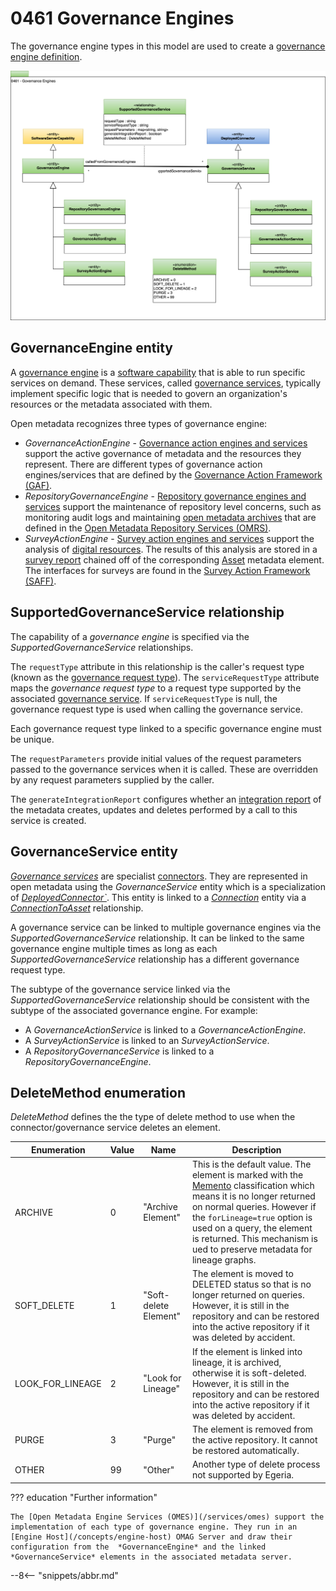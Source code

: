 <!-- SPDX-License-Identifier: CC-BY-4.0 -->
<!-- Copyright Contributors to the ODPi Egeria project. -->

# 0461 Governance Engines

The governance engine types in this model are used to create a [governance engine definition](/concepts/governance-engine-definition).

![UML](0461-Governance-Engines.svg)

## GovernanceEngine entity

A [governance engine](/concepts/governance-engine) is a [software capability](/types/0/0042-Software-Capabilities) that is able to run specific services on demand.  These services, called [governance services](/concepts/governance-service), typically implement specific logic that is needed to govern an organization's resources or the metadata associated with them.

Open metadata recognizes three types of governance engine:

* *GovernanceActionEngine* - [Governance action engines and services](/concepts/governance-action-engine) support the active governance of metadata and the resources they represent.  There are different types of governance action engines/services that are defined by the [Governance Action Framework (GAF)](/frameworks/gaf/overview).
* *RepositoryGovernanceEngine* - [Repository governance engines and services](/concepts/repository-governance-engine) support the maintenance of repository level concerns, such as monitoring audit logs and maintaining [open metadata archives](/concepts/open-metadata-archive) that are defined in the [Open Metadata Repository Services (OMRS)](/services/omrs).
* *SurveyActionEngine* - [Survey action engines and services](/concepts/survey-action-engine) support the analysis of [digital resources](/concepts/digital-resource).  The results of this analysis are stored in a [survey report](/types/6/0603-Survey-Reports) chained off of the corresponding [Asset](/types/0/0010-Base-Model) metadata element. The interfaces for surveys are found in the  [Survey Action Framework (SAFF)](/frameworks/saf/overview).  

## SupportedGovernanceService relationship

The capability of a *governance engine* is specified via the *SupportedGovernanceService* relationships.  

The `requestType` attribute in this relationship is the caller's request type (known as the [governance request type](/concepts/governance-request-type)).  The `serviceRequestType` attribute maps the *governance request type* to a request type supported by the associated [governance service](#governanceservice-entity).  If `serviceRequestType` is null, the governance request type is used when calling the governance service.

Each governance request type linked to a specific governance engine must be unique.

The `requestParameters` provide initial values of the request parameters passed to the governance services when it is called.  These are overridden by any request parameters supplied by the caller.

The `generateIntegrationReport` configures whether an [integration report](/concepts/integration-report) of the metadata creates, updates and deletes performed by a call to this service is created.

## GovernanceService entity

*[Governance services](/concepts/governance-service)* are specialist [connectors](/concepts/connector).  They are represented in open metadata using the *GovernanceService* entity which is a specialization of *[DeployedConnector`](/types/2/0215-Software-Components)*.  This entity is linked to a *[Connection](/types/2/0201-Connectors-and-Connections)* entity via a *[ConnectionToAsset](/types/2/0205-Connection-Linkage)* relationship.

A governance service can be linked to multiple governance engines via the *SupportedGovernanceService* relationship.  It can be linked to the same governance engine multiple times as long as each *SupportedGovernanceService* relationship has a different governance request type.

The subtype of the governance service linked via the *SupportedGovernanceService* relationship should be consistent with the subtype of the associated governance engine.  For example:

* A *GovernanceActionService* is linked to a *GovernanceActionEngine*.
* A *SurveyActionService* is linked to an *SurveyActionService*.
* A *RepositoryGovernanceService* is linked to a *RepositoryGovernanceEngine*.


## DeleteMethod enumeration

*DeleteMethod* defines the the type of delete method to use when the connector/governance service deletes an element.

| Enumeration      | Value | Name                  | Description                                                                                                                                                                                                                                                                                                                 |
|------------------|-------|-----------------------|-----------------------------------------------------------------------------------------------------------------------------------------------------------------------------------------------------------------------------------------------------------------------------------------------------------------------------|
| ARCHIVE          | 0     | "Archive Element"     | This is the default value.  The element is marked with the [Memento](/types/0/0010-Base-Model) classification which means it is no longer returned on normal queries.  However if the `forLineage=true` option is used on a query, the element is returned.  This mechanism is ued to preserve metadata for lineage graphs. |
| SOFT_DELETE      | 1     | "Soft-delete Element" | The element is moved to DELETED status so that is no longer returned on queries.  However, it is still in the repository and can be restored into the active repository if it was deleted by accident.                                                                                                                      |
| LOOK_FOR_LINEAGE | 2     | "Look for Lineage"    | If the element is linked into lineage, it is archived, otherwise it is soft-deleted.  However, it is still in the repository and can be restored into the active repository if it was deleted by accident.                                                                                                                  |
| PURGE            | 3     | "Purge"               | The element is removed from the active repository. It cannot be restored automatically.                                                                                                                                                                                                                                     |
| OTHER            | 99    | "Other"               | Another type of delete process not supported by Egeria.                                                                                                                                                                                                                                                                     |



??? education "Further information"

    The [Open Metadata Engine Services (OMES)](/services/omes) support the implementation of each type of governance engine. They run in an [Engine Host](/concepts/engine-host) OMAG Server and draw their configuration from the  *GovernanceEngine* and the linked *GovernanceService* elements in the associated metadata server.

--8<-- "snippets/abbr.md"